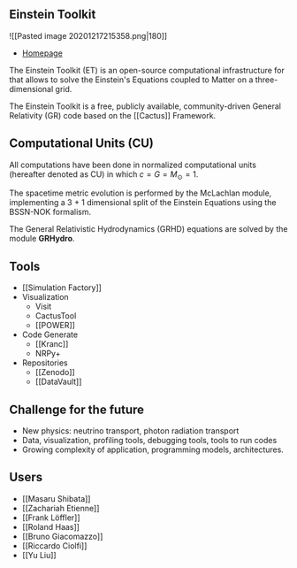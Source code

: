 ## Einstein Toolkit

![[Pasted image 20201217215358.png|180]]

- [Homepage](http://einsteintoolkit.org/index.html) 

The Einstein Toolkit (ET) is an open-source computational infrastructure for that allows to solve the Einstein's Equations coupled to Matter on a three-dimensional grid.

The Einstein Toolkit is a free, publicly available, community-driven General Relativity (GR) code based on the [[Cactus]] Framework. 

## Computational Units (CU)

All computations have been done in normalized computational units (hereafter denoted as CU) in which $c=G=M_{\odot}=1$. 






The spacetime metric evolution is performed by the McLachlan module, implementing a 3 + 1 dimensional split of the Einstein Equations using the BSSN-NOK formalism.


The General Relativistic Hydrodynamics (GRHD) equations are solved by the module **GRHydro**. 

## Tools

- [[Simulation Factory]]
- Visualization
	- Visit
	- CactusTool
	- [[POWER]]
- Code Generate
	- [[Kranc]]
	- NRPy+
- Repositories
	- [[Zenodo]]
	- [[DataVault]]

## Challenge for the future

- New physics: neutrino transport, photon radiation transport
- Data, visualization, profiling tools, debugging tools, tools to run codes
- Growing complexity of application, programming models, architectures.

## Users

- [[Masaru Shibata]]
- [[Zachariah Etienne]]
- [[Frank Löffler]]
- [[Roland Haas]]
- [[Bruno Giacomazzo]]
- [[Riccardo Ciolfi]]
- [[Yu Liu]]